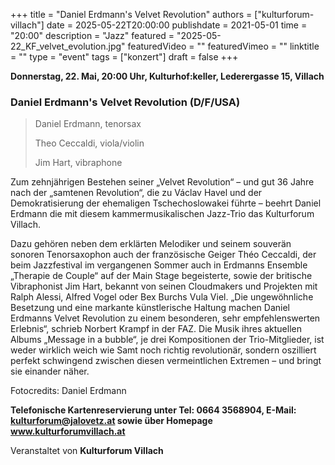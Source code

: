 +++
title = "Daniel Erdmann's Velvet Revolution"
authors = ["kulturforum-villach"]
date = 2025-05-22T20:00:00
publishdate = 2021-05-01
time = "20:00"
description = "Jazz"
featured = "2025-05-22_KF_velvet_evolution.jpg"
featuredVideo = ""
featuredVimeo = ""
linktitle = ""
type = "event"
tags = ["konzert"]
draft = false
+++

**Donnerstag, 22. Mai, 20:00 Uhr, Kulturhof:keller, Lederergasse 15, Villach**

### Daniel Erdmann's Velvet Revolution \(D/F/USA\)

>Daniel Erdmann, tenorsax
>
>Theo Ceccaldi, viola/violin
>
>Jim Hart, vibraphone

Zum zehnjährigen Bestehen seiner „Velvet Revolution“ – und gut 36 Jahre nach der „samtenen Revolution“, die zu Václav Havel und der Demokratisierung der ehemaligen Tschechoslowakei führte – beehrt Daniel Erdmann die mit diesem kammermusikalischen Jazz-Trio das Kulturforum Villach.

Dazu gehören neben dem erklärten Melodiker und seinem souverän sonoren Tenorsaxophon auch der französische Geiger Théo Ceccaldi, der beim Jazzfestival im vergangenen Sommer auch in Erdmanns Ensemble „Therapie de Couple“ auf der Main Stage begeisterte, sowie der britische Vibraphonist Jim Hart, bekannt von seinen Cloudmakers und Projekten mit Ralph Alessi, Alfred Vogel oder Bex Burchs Vula Viel. „Die ungewöhnliche Besetzung und eine markante künstlerische Haltung machen Daniel Erdmanns Velvet Revolution zu einem besonderen, sehr empfehlenswerten Erlebnis“, schrieb Norbert Krampf in der FAZ. Die Musik ihres aktuellen Albums „Message in a bubble“, je drei Kompositionen der Trio-Mitglieder, ist weder wirklich weich wie Samt noch richtig revolutionär, sondern oszilliert perfekt schwingend zwischen diesen vermeintlichen Extremen – und bringt sie einander näher.

 
Fotocredits: Daniel Erdmann

**Telefonische Kartenreservierung unter Tel: 0664 3568904, E-Mail: kulturforum@jalovetz.at sowie über Homepage www.kulturforumvillach.at**

Veranstaltet von **Kulturforum Villach**
